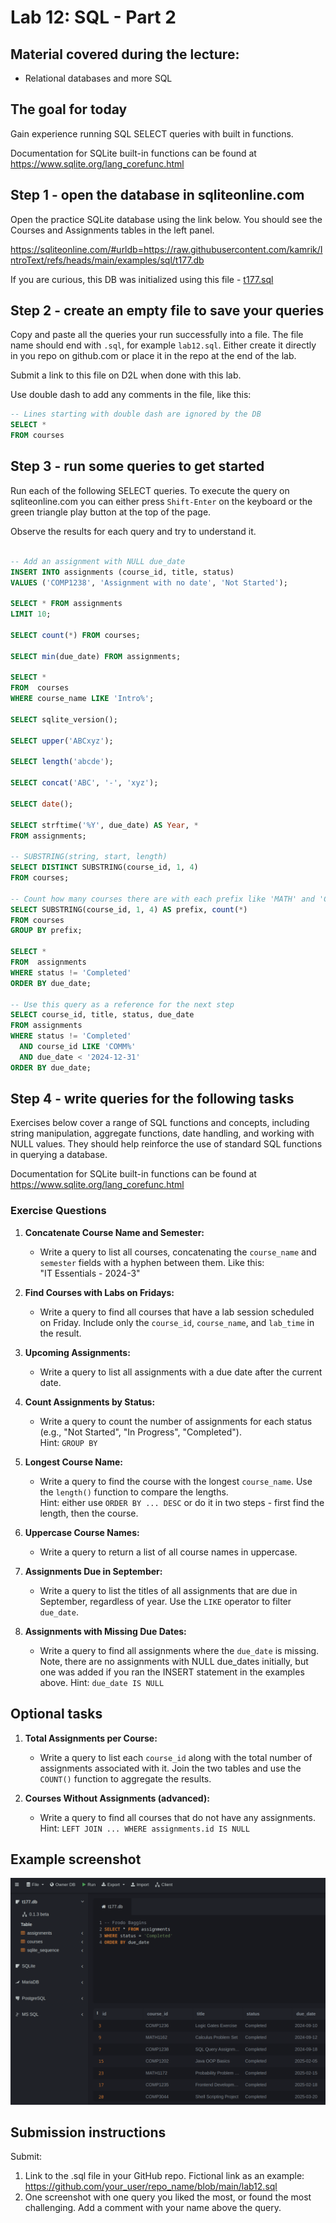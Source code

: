 # Lab 12: SQL - Part 2



## Material covered during the lecture:
- Relational databases and more SQL

## The goal for today
Gain experience running SQL SELECT queries with built in functions.

Documentation for SQLite built-in functions can be found at https://www.sqlite.org/lang_corefunc.html

## Step 1 - open the database in sqliteonline.com
Open the practice SQLite database using the link below.
You should see the Courses and Assignments tables in the left panel.

https://sqliteonline.com/#urldb=https://raw.githubusercontent.com/kamrik/IntroText/refs/heads/main/examples/sql/t177.db

If you are curious, this DB was initialized using this file - [t177.sql](../examples/sql/t177.sql)


## Step 2 - create an empty file to save your queries
Copy and paste all the queries your run successfully into a file. 
The file name should end with `.sql`, for example
`lab12.sql`. 
Either create it directly in you repo on github.com or place it in the repo at the end of the lab.

Submit a link to this file on D2L when done with this lab.


Use double dash to add any comments in the file, like this:

```sql
-- Lines starting with double dash are ignored by the DB
SELECT * 
FROM courses
``` 

## Step 3 - run some queries to get started
Run each of the following SELECT queries.
To execute the query on sqliteonline.com you can either press `Shift-Enter` on the keyboard or the green triangle play button at the top of the page.

Observe the results for each query and try to understand it.

```sql

-- Add an assignment with NULL due_date
INSERT INTO assignments (course_id, title, status) 
VALUES ('COMP1238', 'Assignment with no date', 'Not Started');

SELECT * FROM assignments
LIMIT 10; 

SELECT count(*) FROM courses;

SELECT min(due_date) FROM assignments;

SELECT *
FROM  courses
WHERE course_name LIKE 'Intro%';

SELECT sqlite_version();

SELECT upper('ABCxyz');

SELECT length('abcde');

SELECT concat('ABC', '-', 'xyz');

SELECT date();

SELECT strftime('%Y', due_date) AS Year, * 
FROM assignments;

-- SUBSTRING(string, start, length)
SELECT DISTINCT SUBSTRING(course_id, 1, 4) 
FROM courses;

-- Count how many courses there are with each prefix like 'MATH' and 'COMP'
SELECT SUBSTRING(course_id, 1, 4) AS prefix, count(*)
FROM courses
GROUP BY prefix;

SELECT *
FROM  assignments
WHERE status != 'Completed'
ORDER BY due_date;

-- Use this query as a reference for the next step
SELECT course_id, title, status, due_date
FROM assignments
WHERE status != 'Completed'	
  AND course_id LIKE 'COMM%'
  AND due_date < '2024-12-31'
ORDER BY due_date;
```

## Step 4 - write queries for the following tasks
Exercises below cover a range of SQL functions and concepts, including string manipulation, aggregate functions, date handling, and working with NULL values. They should help reinforce the use of standard SQL functions in querying a database.

Documentation for SQLite built-in functions can be found at https://www.sqlite.org/lang_corefunc.html

### Exercise Questions  
   
1. **Concatenate Course Name and Semester:**  
   - Write a query to list all courses, concatenating the `course_name` and `semester` fields with a hyphen between them. Like this:  
   "IT Essentials - 2024-3"
   
1. **Find Courses with Labs on Fridays:**  
   - Write a query to find all courses that have a lab session scheduled on Friday. Include only the `course_id`, `course_name`, and `lab_time` in the result.  
   
1. **Upcoming Assignments:**  
   - Write a query to list all assignments with a due date after the current date.  
   
1. **Count Assignments by Status:**  
   - Write a query to count the number of assignments for each status (e.g., "Not Started", "In Progress", "Completed").  
   Hint: `GROUP BY`
   
1. **Longest Course Name:**  
   - Write a query to find the course with the longest `course_name`. Use the `length()` function to compare the lengths.  
   Hint: either use `ORDER BY ... DESC` or do it in two steps - first find the length, then the course.
   
1. **Uppercase Course Names:**  
   - Write a query to return a list of all course names in uppercase.  
   
1. **Assignments Due in September:**  
   - Write a query to list the titles of all assignments that are due in September, regardless of year. Use the `LIKE` operator to filter `due_date`.
   
1. **Assignments with Missing Due Dates:**  
   - Write a query to find all assignments where the `due_date` is missing. Note, there are no assignments with NULL due_dates initially, but one was added if you ran the INSERT statement in the examples above.
   Hint: `due_date IS NULL`  
   

## Optional tasks
1. **Total Assignments per Course:**  
    - Write a query to list each `course_id` along with the total number of assignments associated with it. Join the two tables and use the `COUNT()` function to aggregate the results.  

1. **Courses Without Assignments (advanced):**  
   - Write a query to find all courses that do not have any assignments.  
   Hint: `LEFT JOIN ... WHERE assignments.id IS NULL`  



## Example screenshot

![](img/sqliteonline.png)


## Submission instructions
Submit:
 1. Link to the .sql file in your GitHub repo. Fictional link as an example: https://github.com/your_user/repo_name/blob/main/lab12.sql
 1. One screenshot with one query you liked the most, or found the most challenging. Add a comment with your name above the query.
